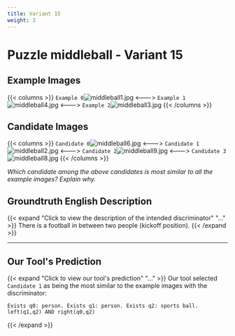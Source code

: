```yaml
---
title: Variant 15
weight: 3
---
```


# Puzzle middleball - Variant 15

## Example Images
{{< columns >}}
`Example 0`![middleball1.jpg](/natscene-data/images/middleball1.jpg)
<--->
`Example 1`![middleball4.jpg](/natscene-data/images/middleball4.jpg)
<--->
`Example 2`![middleball3.jpg](/natscene-data/images/middleball3.jpg)
{{< /columns >}}

## Candidate Images
{{< columns >}}
`Candidate 0`![middleball6.jpg](/natscene-data/images/middleball6.jpg)
<--->
`Candidate 1`![middleball2.jpg](/natscene-data/images/middleball2.jpg)
<--->
`Candidate 2`![middleball9.jpg](/natscene-data/images/middleball9.jpg)
<--->
`Candidate 3`![middleball8.jpg](/natscene-data/images/middleball8.jpg)
{{< /columns >}}

*Which candidate among the above candidates is most similar to all the example images? Explain why.*

## Groundtruth English Description

{{< expand "Click to view the description of the intended discriminator" "..." >}}
There is a football in between two people (kickoff position).
{{< /expand >}}

---



## Our Tool's Prediction

{{< expand "Click to view our tool's prediction" "..." >}}
Our tool selected `Candidate 1` as being the most similar to the example images with the discriminator:
```plaintext
Exists q0: person. Exists q1: person. Exists q2: sports ball. left(q1,q2) AND right(q0,q2)
```
{{< /expand >}}
